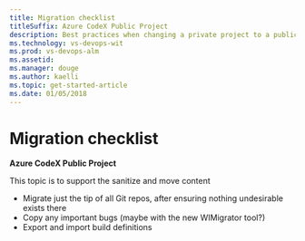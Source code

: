 ```yaml
---
title: Migration checklist
titleSuffix: Azure CodeX Public Project 
description: Best practices when changing a private project to a public project 
ms.technology: vs-devops-wit
ms.prod: vs-devops-alm
ms.assetid: 
ms.manager: douge
ms.author: kaelli
ms.topic: get-started-article
ms.date: 01/05/2018
---
```


# Migration checklist

**Azure CodeX Public Project**  

This topic is to support the sanitize and move content 
 
- Migrate just the tip of all Git repos, after ensuring nothing undesirable exists there 
- Copy any important bugs (maybe with the new WIMigrator tool?)
- Export and import build definitions 

 